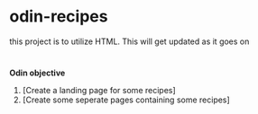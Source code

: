 # odin-recipes

this project is to utilize HTML. This will get updated as it goes on

#

**Odin objective**

1. [Create a landing page for some recipes]
1. [Create some seperate pages containing some recipes]